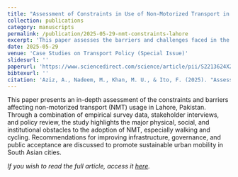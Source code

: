 ```yaml
---
title: "Assessment of Constraints in Use of Non-Motorized Transport in Lahore"
collection: publications
category: manuscripts
permalink: /publication/2025-05-29-nmt-constraints-lahore
excerpt: 'This paper assesses the barriers and challenges faced in the use of non-motorized transport in Lahore, Pakistan, using empirical data and policy analysis to identify key constraints and recommendations for improvement.'
date: 2025-05-29
venue: 'Case Studies on Transport Policy (Special Issue)'
slidesurl: ''
paperurl: 'https://www.sciencedirect.com/science/article/pii/S2213624X25001403?via%3Dihub'
bibtexurl: ''
citation: 'Aziz, A., Nadeem, M., Khan, M. U., & Ito, F. (2025). "Assessment of constraints in use of non-motorized transport in Lahore." <i>Case Studies on Transport Policy</i>, Special Issue, 101503. https://doi.org/10.1016/j.cstp.2024.101503'
---
```


This paper presents an in-depth assessment of the constraints and barriers affecting non-motorized transport (NMT) usage in Lahore, Pakistan. Through a combination of empirical survey data, stakeholder interviews, and policy review, the study highlights the major physical, social, and institutional obstacles to the adoption of NMT, especially walking and cycling. Recommendations for improving infrastructure, governance, and public acceptance are discussed to promote sustainable urban mobility in South Asian cities.

*If you wish to read the full article, access it [here](https://www.sciencedirect.com/science/article/pii/S2213624X25001403?via%3Dihub).*
